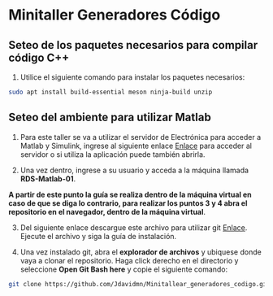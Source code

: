 # Minitaller Generadores Código

## Seteo de los paquetes necesarios para compilar código C++

1. Utilice el siguiente comando para instalar los paquetes necesarios:
```bash
sudo apt install build-essential meson ninja-build unzip
```

## Seteo del ambiente para utilizar Matlab

1. Para este taller se va a utilizar el servidor de Electrónica para acceder a Matlab y Simulink, ingrese al siguiente enlace [Enlace](https://virtual.ie.tec.ac.cr/) para acceder al servidor o si utiliza la aplicación puede también abrirla.

2. Una vez dentro, ingrese a su usuario y acceda a la máquina llamada **RDS-Matlab-01**.

**A partir de este punto la guía se realiza dentro de la máquina virtual en caso de que se diga lo contrario, para realizar los puntos 3 y 4 abra el repositorio en el navegador, dentro de la máquina virtual**.

3. Del siguiente enlace descargue este archivo para utilizar git [Enlace](https://github.com/git-for-windows/git/releases/download/v2.42.0.windows.2/Git-2.42.0.2-64-bit.exe). Ejecute el archivo y siga la guía de instalación.

4. Una vez instalado git, abra el **explorador de archivos** y ubiquese donde vaya a clonar el repositorio. Haga click derecho en el directorio y seleccione **Open Git Bash here** y copie el siguiente comando:

```bash
git clone https://github.com/Jdavidmn/Minitallear_generadores_codigo.git
```
